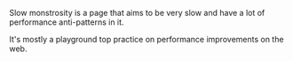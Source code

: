 Slow monstrosity is a page that aims to be very slow and have a lot of performance anti-patterns in it.

It's mostly a playground top practice on performance improvements on the web.